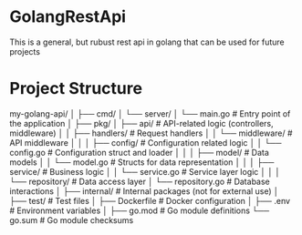 # GolangRestApi
This is a general, but rubust rest api in golang that can be used for future projects

# Project Structure

my-golang-api/
│
├── cmd/
│   └── server/
│       └── main.go        # Entry point of the application
│
├── pkg/
│   ├── api/               # API-related logic (controllers, middleware)
│   │   ├── handlers/      # Request handlers
│   │   └── middleware/    # API middleware
│   │
│   ├── config/            # Configuration related logic
│   │   └── config.go      # Configuration struct and loader
│   │
│   ├── model/             # Data models
│   │   └── model.go       # Structs for data representation
│   │
│   ├── service/           # Business logic
│   │   └── service.go     # Service layer logic
│   │
│   └── repository/        # Data access layer
│       └── repository.go  # Database interactions
│
├── internal/              # Internal packages (not for external use)
│
├── test/                  # Test files
│
├── Dockerfile             # Docker configuration
│
├── .env                   # Environment variables
│
├── go.mod                 # Go module definitions
└── go.sum                 # Go module checksums
